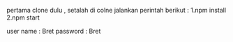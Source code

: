 pertama clone dulu  ,
setalah di colne jalankan perintah berikut : 
1.npm install 
2.npm start 

user name : Bret
password : Bret